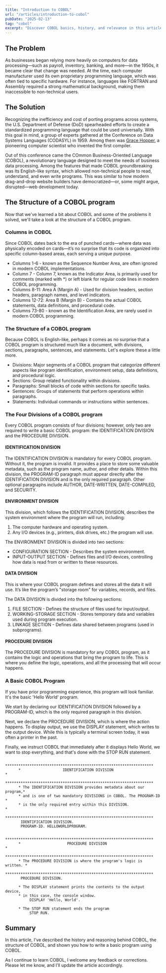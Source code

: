 ```yaml
---
title: "Introduction to COBOL"
url: "/articles/introduction-to-cobol"
pubDate: "2025-02-13"
tag: "cobol"
excerpt: "Discover COBOL basics, history, and relevance in this article. Learn why this enduring language still matters in modern tech."
---
```

## The Problem
As businesses began relying more heavily on computers for data processing—such as payroll, inventory, banking, and more—in the 1950s, it became clear that change was needed. At the time, each computer manufacturer used its own proprietary programming language, which was often tied to specific hardware. For instance, languages like FORTRAN and Assembly required a strong mathematical background, making them inaccessible to non-technical users.

## The Solution
Recognizing the inefficiency and cost of porting programs across systems, the U.S. Department of Defense (DoD) spearheaded efforts to create a standardized programming language that could be used universally. With this goal in mind, a group of experts gathered at the Conference on Data Systems Languages (CODASYL) in 1959. Among them was [Grace Hopper](https://en.wikipedia.org/wiki/Grace_Hopper), a pioneering computer scientist who invented the first compiler.

Out of this conference came the COmmon Business-Oriented Language (COBOL), a revolutionary language designed to meet the needs of business data processing. Among the features that made COBOL groundbreaking was its English-like syntax, which allowed non-technical people to read, understand, and even write programs. This was similar to how modern drag-and-drop website builders have democratized—or, some might argue, disrupted—web development today.

## The Structure of a COBOL program
Now that we've learned a bit about COBOL and some of the problems it solved, we'll take a look at the structure of a COBOL program.

### Columns in COBOL
Since COBOL dates back to the era of punched cards—where data was physically encoded on cards—it’s no surprise that its code is organized into specific column-based areas, each serving a unique purpose.

* Columns 1-6 - known as the Sequence Number Area, are often ignored in modern COBOL implementations.
* Column 7 - Column 7, known as the Indicator Area, is primarily used for comments (marked with *) or left blank for regular code lines in modern COBOL programming.
* Columns 8-11: Area A (Margin A) - Used for division headers, section headers, paragraph names, and level indicators.
* Columns 12-72: Area B (Margin B) - Contains the actual COBOL statements, data definitions, and procedural code.
* Columns 73-80 - known as the Identification Area, are rarely used in modern COBOL programming.

### The Structure of a COBOL program
Because COBOL is English-like, perhaps it comes as no surprise that a COBOL program is structured much like a document, with divisions, sections, paragraphs, sentences, and statements. Let's explore these a little more.

* Divisions: Major segments of a COBOL program that categorize different aspects like program identification, environment setup, data definitions, and procedural logic.
* Sections: Group related functionality within divisions.
* Paragraphs: Small blocks of code within sections for specific tasks.
* Sentences: Groups of statements that perform operations within paragraphs.
* Statements: Individual commands or instructions within sentences.

### The Four Divisions of a COBOL program
Every COBOL program consists of four divisions; however, only two are required to write a basic COBOL program: the IDENTIFICATION DIVISION and the PROCEDURE DIVISION.

#### IDENTIFICATION DIVISION
The IDENTIFICATION DIVISION is mandatory for every COBOL program. Without it, the program is invalid. It provides a place to store some valuable metadata, such as the program name, author, and other details. Within this division, the PROGRAM-ID paragraph must appear directly after the IDENTIFICATION DIVISION and is the only required paragraph. Other optional paragraphs include AUTHOR, DATE-WRITTEN, DATE-COMPILED, and SECURITY.

#### ENVIRONMENT DIVISION
This division, which follows the IDENTIFICATION DIVISION, describes the system environment where the program will run, including:

1. The computer hardware and operating system.
1. Any I/O devices (e.g., printers, disk drives, etc.) the program will use.

The ENVIRONMENT DIVISION is divided into two sections:

* CONFIGURATION SECTION - Describes the system environment.
* INPUT-OUTPUT SECTION - Defines files and I/O devices, controlling how data is read from or written to these resources.

#### DATA DIVISION
This is where your COBOL program defines and stores all the data it will use. It’s like the program’s "storage room" for variables, records, and files.

The DATA DIVISION is divided into the following sections:

1. FILE SECTION - Defines the structure of files used for input/output.
1. WORKING-STORAGE SECTION - Stores temporary data and variables used during program execution.
1. LINKAGE SECTION - Defines data shared between programs (used in subprograms).

#### PROCEDURE DIVISION
The PROCEDURE DIVISION is mandatory for any COBOL program, as it contains the logic and operations that bring the program to life. This is where you define the logic, operations, and all the processing that will occur happens.

### A Basic COBOL Program
If you have prior programming experience, this program will look familiar. It's the basic 'Hello World' program.

We start by declaring our IDENTIFICATION DIVISION followed by a PROGRAM-ID, which is the only required paragraph in this division.

Next, we declare the PROCEDURE DIVISION, which is where the action happens. To display output, we use the DISPLAY statement, which writes to the output device. While this is typically a terminal screen today, it was often a printer in the past.

Finally, we instruct COBOL that immediately after it displays Hello World, we want to stop everything, and that's done with the STOP RUN statement.

```cobol
      *******************************************************************
      *                   IDENTIFICATION DIVISION                       *
      *******************************************************************
      * The IDENTIFICATION DIVISION provides metadata about our program,*
      * and is one of two mandatory DIVISIONS in COBOL. The PROGRAM-ID  *
      * is the only required entry within this DIVISION.                *
      *******************************************************************
       IDENTIFICATION DIVISION.
       PROGRAM-ID. HELLOWORLDPROGRAM.
      
      *******************************************************************
      *                     PROCEDURE DIVISION                          *
      *******************************************************************
      * The PROCEDURE DIVISION is where the program's logic is written. *
      *******************************************************************
       PROCEDURE DIVISION.

      * The DISPLAY statement prints the contents to the output device,
      * in this case, the console window.
           DISPLAY 'Hello, World'.

      * The STOP RUN statement ends the program
           STOP RUN.
```

## Summary
In this article, I've described the history and reasoning behind COBOL, the structure of COBOL, and shown you how to write a basic program using COBOL.

As I continue to learn COBOL, I welcome any feedback or corrections. Please let me know, and I’ll update the article accordingly.

